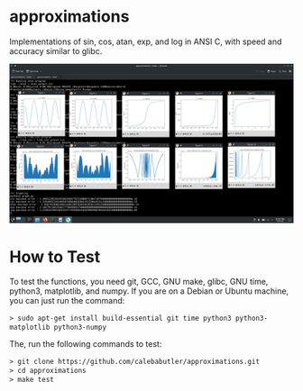 # approximations
Implementations of sin, cos, atan, exp, and log in ANSI C, with speed and accuracy similar to glibc.

![Graphs of the different functions.](https://github.com/calebabutler/approximations/blob/main/graphs.png?raw=true)

How to Test
===========

To test the functions, you need git, GCC, GNU make, glibc, GNU time, python3,
matplotlib, and numpy. If you are on a Debian or Ubuntu machine, you can just
run the command:

    > sudo apt-get install build-essential git time python3 python3-matplotlib python3-numpy

The, run the following commands to test:

    > git clone https://github.com/calebabutler/approximations.git
    > cd approximations
    > make test

